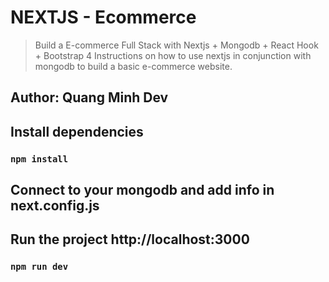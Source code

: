 # NEXTJS - Ecommerce
> Build a E-commerce Full Stack with Nextjs + Mongodb + React Hook + Bootstrap 4
> Instructions on how to use nextjs in conjunction with mongodb to build a basic e-commerce website.

## Author: Quang Minh Dev

## Install dependencies 
### `npm install`

## Connect to your mongodb and add info in next.config.js

## Run the project http://localhost:3000
### `npm run dev`
